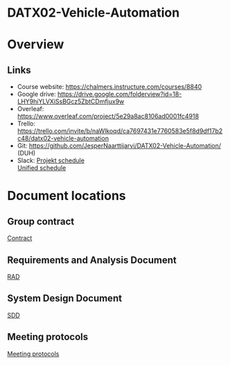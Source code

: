 # DATX02-Vehicle-Automation

# Overview

## Links
- Course website: https://chalmers.instructure.com/courses/8840
- Google drive: https://drive.google.com/folderview?id=18-LHY9hiYLVXiSsBGcz5ZbtCDmfjux9w
- Overleaf: https://www.overleaf.com/project/5e29a8ac8106ad0001fc4918
- Trello: https://trello.com/invite/b/naWlkoqd/ca7697431e7760583e5f8d9df17b2c48/datx02-vehicle-automation
- Git: https://github.com/JesperNaarttijarvi/DATX02-Vehicle-Automation/     (DUH)
- Slack: 
[Projekt schedule](https://calendar.google.com/calendar?cid=aGlla2IzYXY5czFyOG81cm5vNWtvaGVoNThAZ3JvdXAuY2FsZW5kYXIuZ29vZ2xlLmNvbQ)  
[Unified schedule](https://cloud.timeedit.net/chalmers/web/public/ri16YXQ4600Z52Qv6X003566y6Y050165Y61Y5gQ1075X63Z85160Y572XX55379Y2766605046Y0363Q7.html) 

# Document locations

## Group contract

[Contract](https://docs.google.com/document/d/1iRWjfHyE1HeINMaZkJWwPUwuH4xp_BoTg1VcI6d-qZA/edit?usp=sharing)

## Requirements and Analysis Document

[RAD](https://docs.google.com/document/d/1R22-YMYw6wcnvqW69ybtfUwh5KwOOhLTOGASOnpR0GM/edit?usp=sharing)

## System Design Document

[SDD](https://docs.google.com/document/d/1mCN_0YYQ3tyLzMtvu72N_M3L_sUxsyj4U5FqamaCyrM/edit?usp=sharing)

## Meeting protocols

[Meeting protocols](/documents/meetings)

